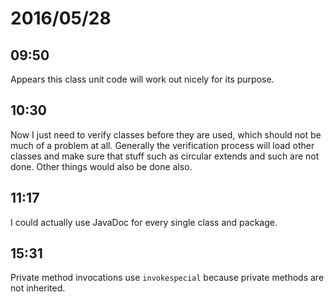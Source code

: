 # 2016/05/28

## 09:50

Appears this class unit code will work out nicely for its purpose.

## 10:30

Now I just need to verify classes before they are used, which should not be
much of a problem at all. Generally the verification process will load other
classes and make sure that stuff such as circular extends and such are not
done. Other things would also be done also.

## 11:17

I could actually use JavaDoc for every single class and package.

## 15:31

Private method invocations use `invokespecial` because private methods are not
inherited.

